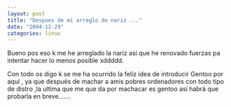 ```yaml
---
layout: post
title: "Despues de mi arreglo de nariz ..."
date: "2004-11-29"
categories: linux
---
```


Bueno pos eso k me he arreglado la nariz asi que he renovado fuerzas pa intentar hacer lo menos posible xddddd.

Con todo os digo k se me ha ocurrido la feliz idea de introducir Gentoo por aquí , ya que después de machar a amis pobres ordenadores con todo tipo de distro ,la ultima que me que da por machacar es gentoo así habrá que probarla en breve.......
